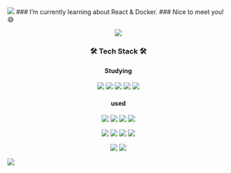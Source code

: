 <img src="https://capsule-render.vercel.app/api?type=Waving&color=gradient&height=300&section=header&text=Dudu&%20render&fontSize=90&fontColor=ffffff" />
### I’m currently learning about React & Docker.
### Nice to meet you! 😄  

<p align="center">
<a href="https://github.com/anuraghazra/github-readme-stats">
  <img align="center" src="https://github-readme-stats.vercel.app/api?username=Dudu-CNU&theme=synthwave&show_icons=true" />
</a>
</p>
<h3 align="center"><b>🛠 Tech Stack 🛠</b></h3>
<h4 align="center"><b>Studying</b></h4>
<p align="center">
<img src="https://img.shields.io/badge/Python-3776AB?style=flat-square&logo=Python&logoColor=white"/></a>
<img src="https://img.shields.io/badge/React-61DAFB?style=flat-square&logo=React&logoColor=white"/></a>
<img src="https://img.shields.io/badge/Redux-764ABC?style=flat-square&logo=Redux&logoColor=white"/></a>
<img src="https://img.shields.io/badge/Docker-2496ED?style=flat-square&logo=Docker&logoColor=white"/></a>
<img src="https://img.shields.io/badge/NGINX-009639?style=flat-square&logo=NGINX&logoColor=white"/></a>
</p>

<h4 align="center">used</h4>
<p align="center">
<img src="https://img.shields.io/badge/Node.js-339933?style=flat-square&logo=Node.js&logoColor=white"/>
<img src="https://img.shields.io/badge/Java-007396?style=flat-square&logo=Java&logoColor=white"/>
<img src="https://img.shields.io/badge/C-A8B9CC?style=flat-square&logo=C&logoColor=white"/>
<img src="https://img.shields.io/badge/C++-00599C?style=flat-square&logo=C%2B%2B&logoColor=white"/>
</p>
<p align="center">
<img src="https://img.shields.io/badge/JavaScript-F7DF1E?style=flat-square&logo=JavaScript&logoColor=white"/>
<img src="https://img.shields.io/badge/HTML-E34F26?style=flat-square&logo=HTML&logoColor=white"/>
<img src="https://img.shields.io/badge/CSS3-1572B6?style=flat-square&logo=CSS3&logoColor=white"/>
<img src="https://img.shields.io/badge/Bootstrap-7952B3?style=flat-square&logo=Bootstrap&logoColor=white"/>
</p>
<p align="center">
<img src="https://img.shields.io/badge/Linux-FCC624?style=flat-square&logo=Linux&logoColor=white"/>
<img src="https://img.shields.io/badge/Ubuntu-E95420?style=flat-square&logo=Ubuntu&logoColor=white"/>
</p>


<img src="https://capsule-render.vercel.app/api?type=Waving&color=gradient&height=300&section=footer" />
